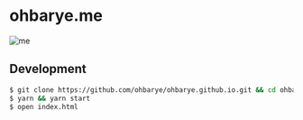 # ohbarye.me

![me](https://cloud.githubusercontent.com/assets/1811616/21566624/fca372da-cee7-11e6-9b48-f3d1b215ddb6.gif)

## Development

```sh
$ git clone https://github.com/ohbarye/ohbarye.github.io.git && cd ohbarye.github.io
$ yarn && yarn start
$ open index.html
```
